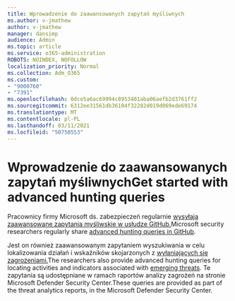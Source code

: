 ```yaml
---
title: Wprowadzenie do zaawansowanych zapytań myśliwnych
ms.author: v-jmathew
author: v-jmathew
manager: dansimp
audience: Admin
ms.topic: article
ms.service: o365-administration
ROBOTS: NOINDEX, NOFOLLOW
localization_priority: Normal
ms.collection: Adm_O365
ms.custom:
- "9000760"
- "7391"
ms.openlocfilehash: 0dce5a6ac69994c8953401aba06aefb2d3761ff2
ms.sourcegitcommit: 6312ee31561db36104f32282d019d069ede69174
ms.translationtype: MT
ms.contentlocale: pl-PL
ms.lasthandoff: 03/11/2021
ms.locfileid: "50750553"
---
```

# <a name="get-started-with-advanced-hunting-queries"></a><span data-ttu-id="4bafd-102">Wprowadzenie do zaawansowanych zapytań myśliwnych</span><span class="sxs-lookup"><span data-stu-id="4bafd-102">Get started with advanced hunting queries</span></span>

<span data-ttu-id="4bafd-103">Pracownicy firmy Microsoft ds. zabezpieczeń regularnie [wysyłają zaawansowane zapytania myśliwskie w usłudze GitHub.](https://go.microsoft.com/fwlink/?linkid=2144624)</span><span class="sxs-lookup"><span data-stu-id="4bafd-103">Microsoft security researchers regularly share [advanced hunting queries in GitHub](https://go.microsoft.com/fwlink/?linkid=2144624).</span></span>

<span data-ttu-id="4bafd-104">Jest on również zaawansowanym zapytaniem wyszukiwania w celu lokalizowania działań i wskaźników skojarzonych z [wyłaniających się zagrożeniami.](https://go.microsoft.com/fwlink/?linkid=2145808)</span><span class="sxs-lookup"><span data-stu-id="4bafd-104">The researchers also provide advanced hunting queries for locating activities and indicators associated with [emerging threats](https://go.microsoft.com/fwlink/?linkid=2145808).</span></span> <span data-ttu-id="4bafd-105">Te zapytania są udostępniane w ramach raportów analizy zagrożeń na stronie Microsoft Defender Security Center.</span><span class="sxs-lookup"><span data-stu-id="4bafd-105">These queries are provided as part of the threat analytics reports, in the Microsoft Defender Security Center.</span></span>
